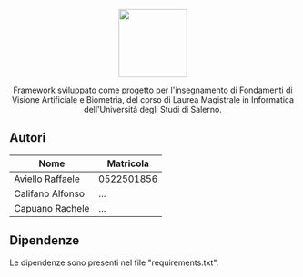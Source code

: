 <p align="center">
  <img src="https://github.com/raffaeleav/project-detective/assets/114619463/23788336-3c59-47cf-997e-108c01104e79" width="120" heigth="120">
</p>

<p align="center">
  Framework sviluppato come progetto per l'insegnamento di Fondamenti di Visione Artificiale e Biometria, del corso di Laurea Magistrale in Informatica dell'Università degli Studi di Salerno. 
</p>


## Autori 
| Nome | Matricola  |
| ------------- | ------------- |
| Aviello Raffaele  | 0522501856 |
| Califano Alfonso | ... |
| Capuano Rachele | ... |


## Dipendenze 
Le dipendenze sono presenti nel file "requirements.txt".
